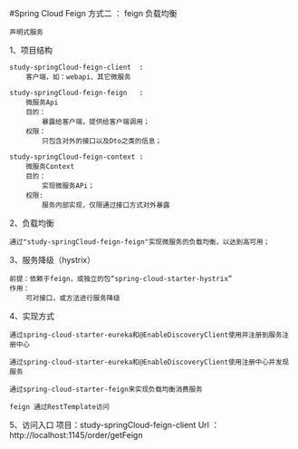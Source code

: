 #Spring Cloud Feign
方式二 ： feign 负载均衡

    声明式服务
    
1、项目结构
    
    study-springCloud-feign-client  : 
        客户端，如：webapi、其它微服务
        
    study-springCloud-feign-feign   :
        微服务Api
        目的：
            暴露给客户端，提供给客户端调用；
        权限：
            只包含对外的接口以及Dto之类的信息；
        
    study-springCloud-feign-context :
        微服务Context
        目的：
            实现微服务APi；
        权限:
            服务内部实现，仅限通过接口方式对外暴露
            
2、负载均衡

    通过"study-springCloud-feign-feign"实现微服务的负载均衡，以达到高可用；
    
3、服务降级（hystrix）

    前提：依赖于feign，或独立的包“spring-cloud-starter-hystrix”
    作用：
        可对接口，或方法进行服务降级

4、实现方式

    通过spring-cloud-starter-eureka和@EnableDiscoveryClient使用并注册到服务注册中心
    
    通过spring-cloud-starter-eureka和@EnableDiscoveryClient使用注册中心并发现服务
    
    通过spring-cloud-starter-feign来实现负载均衡消费服务
    
    feign 通过RestTemplate访问     

5、访问入口
    项目：study-springCloud-feign-client
    Url ：http://localhost:1145/order/getFeign
